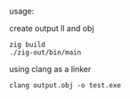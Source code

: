 usage:

create output ll and obj

```
zig build
./zig-out/bin/main
```

using clang as a linker

```
clang output.obj -o test.exe
```
